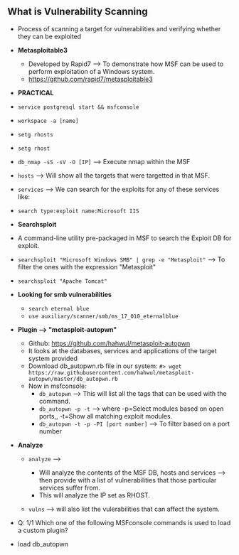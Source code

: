 ## What is Vulnerability Scanning
* Process of scanning a target for vulnerabilities and verifying whether they can be exploited
* **Metasploitable3**
  * Developed by Rapid7 --> To demonstrate how MSF can be used to perform exploitation of a Windows system.
  * https://github.com/rapid7/metasploitable3
 
* **PRACTICAL**
* `service postgresql start && msfconsole`
* `workspace -a [name]`
* `setg rhosts`
* `setg rhost`
* `db_nmap -sS -sV -O [IP]` --> Execute nmap within the MSF
* `hosts` --> Will show all the targets that were targetted in that MSF.
* `services` --> We can search for the exploits for any of these services like:
* `search type:exploit name:Microsoft IIS`
* **Searchsploit**
* A command-line utility pre-packaged in MSF to search the Exploit DB for exploit.
* `searchsploit "Microsoft Windows SMB" | grep -e "Metasploit"` --> To filter the ones with the expression "Metasploit"
* `searchsploit "Apache Tomcat"`

* **Looking for smb vulnerabilities**
  * `search eternal blue` 
  * `use auxiliary/scanner/smb/ms_17_010_eternalblue`
 
* **Plugin --> "metasploit-autopwn"**
  * Github: https://github.com/hahwul/metasploit-autopwn
  * It looks at the databases, services and applications of the target system provided
  * Download db_autopwn.rb file in our system: `#> wget https://raw.githubusercontent.com/hahwul/metasploit-autopwn/master/db_autopwn.rb`
  * Now in msfconsole:
    * `db_autopwn` --> This will list all the tags that can be used with the command.
    * `db_autopwn -p -t` --> where -p=Select modules based on open ports,, -t=Show all matching exploit modules.
    * `db_autopwn -t -p -PI [port number]` --> To filter based on a port number
   
* **Analyze**
  * `analyze` -->
    * Will analyze the contents of the MSF DB, hosts and services --> then provide with a list of vulnerabilities that those particular services suffer from.
    *  This will analyze the IP set as RHOST.
   
  * `vulns` --> will also list the vulerabilities that can affect the system.
 
* Q: 1/1
Which one of the following MSFconsole commands is used to load a custom plugin?
* load db_autopwn
